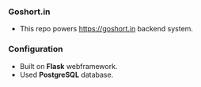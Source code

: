 ### Goshort.in 
- This repo powers https://goshort.in backend system.


### Configuration
- Built on **Flask** webframework.
- Used **PostgreSQL** database.

